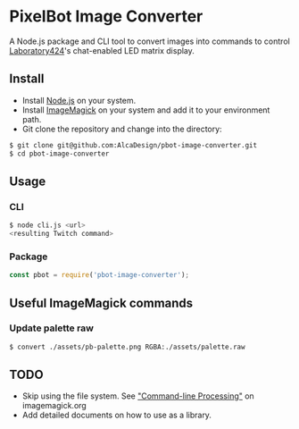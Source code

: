 # PixelBot Image Converter

A Node.js package and CLI tool to convert images into commands to control
[Laboratory424][lab424]'s chat-enabled LED matrix display.

## Install

- Install [Node.js][njs] on your system.
- Install [ImageMagick][im] on your system and add it to your environment path.
- Git clone the repository and change into the directory:

```bash
$ git clone git@github.com:AlcaDesign/pbot-image-converter.git
$ cd pbot-image-converter
```

## Usage

### CLI

```bash
$ node cli.js <url>
<resulting Twitch command>
```

### Package

```js
const pbot = require('pbot-image-converter');
```

## Useful ImageMagick commands

### Update palette raw

```bash
$ convert ./assets/pb-palette.png RGBA:./assets/palette.raw
```

## TODO

- Skip using the file system. See ["Command-line Processing"][clp] on
	imagemagick.org
- Add detailed documents on how to use as a library.


[lab424]: https://twitch.tv/laboratory424
[njs]: https://nodejs.org
[im]: https://imagemagick.org/
[clp]: https://imagemagick.org/script/command-line-processing.php
